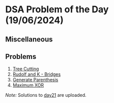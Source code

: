 # DSA Problem of the Day (19/06/2024)

## Miscellaneous

## Problems


1. [Tree Cutting](https://codeforces.com/problemset/problem/1946/C)
2. [Rudolf and K - Bridges](https://codeforces.com/problemset/problem/1941/E)
3. [Generate Parenthesis](https://leetcode.com/problems/generate-parentheses/)
4. [Maximum XOR ](https://leetcode.com/problems/generate-parentheses/description/?envType=problem-list-v2&envId=mvdi3942)

*Note:*  Solutions to [day21](../day21) are uploaded.
